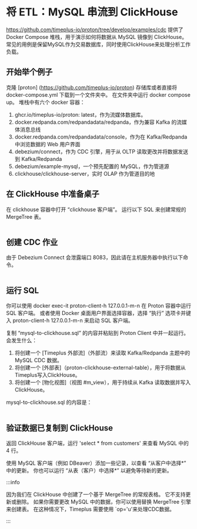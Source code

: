 # 将 ETL：MySQL 串流到 ClickHouse

https://github.com/timeplus-io/proton/tree/develop/examples/cdc 提供了 Docker Compose 堆栈，用于演示如何将数据从 MySQL 镜像到 ClickHouse。 常见的用例是保留MySQL作为交易数据库，同时使用ClickHouse来处理分析工作负载。

## 开始举个例子

克隆 [proton] (https://github.com/timeplus-io/proton) 存储库或者直接将 docker-compose.yml 下载到一个文件夹中。 在文件夹中运行 docker compose up。 堆栈中有六个 docker 容器：

1. ghcr.io/timeplus-io/proton: latest，作为流媒体数据库。
2. docker.redpanda.com/redpandadata/redpanda，作为兼容 Kafka 的流媒体消息总线
3. docker.redpanda.com/redpandadata/console，作为在 Kafka/Redpanda 中浏览数据的 Web 用户界面
4. debezium/connect，作为 CDC 引擎，用于从 OLTP 读取更改并将数据发送到 Kafka/Redpanda
5. debezium/example-mysql，一个预先配置的 MySQL，作为管道源
6. clickhouse/clickhouse-server，实时 OLAP 作为管道目的地

## 在 ClickHouse 中准备桌子

在 clickhouse 容器中打开 “clickhouse 客户端”。 运行以下 SQL 来创建常规的 MergeTree 表。

```sql
```

## 创建 CDC 作业

由于 Debezium Connect 会泄露端口 8083，因此请在主机服务器中执行以下命令。

```shell
```

## 运行 SQL

你可以使用 docker exec-it <name> proton-client-h 127.0.0.1-m-n 在 Proton 容器中运行 SQL 客户端。 或者使用 Docker 桌面用户界面选择容器，选择 “执行” 选项卡并键入 proton-client-h 127.0.0.1-m-n 来启动 SQL 客户端。

复制 “mysql-to-clickhouse.sql” 的内容并粘贴到 Proton Client 中并一起运行。 会发生什么：

1. 将创建一个 [Timeplus 外部流]（外部流）来读取 Kafka/Redpanda 主题中的 MySQL CDC 数据。
2. 将创建一个 [外部表]（proton-clickhouse-external-table），用于将数据从Timeplus写入ClickHouse。
3. 将创建一个 [物化视图]（视图 #m_view），用于持续从 Kafka 读取数据并写入 ClickHouse。

mysql-to-clickhouse.sql 的内容是：

```sql
```

## 验证数据已复制到 ClickHouse

返回 ClickHouse 客户端，运行 'select \* from customers' 来查看 MySQL 中的 4 行。

使用 MySQL 客户端（例如 DBeaver）添加一些记录，以查看 “从客户中选择\*” 中的更新。 你也可以运行 “从表（客户）中选择\*” 以避免等待新的更新。

:::info

因为我们在 ClickHouse 中创建了一个基于 MergeTree 的常规表格。 它不支持更新或删除。 如果你需要更改 MySQL 中的数据，你可以使用替换 MergeTree 引擎来创建表。 在这种情况下，Timeplus 需要使用 \`op='u'来处理CDC数据。

:::
